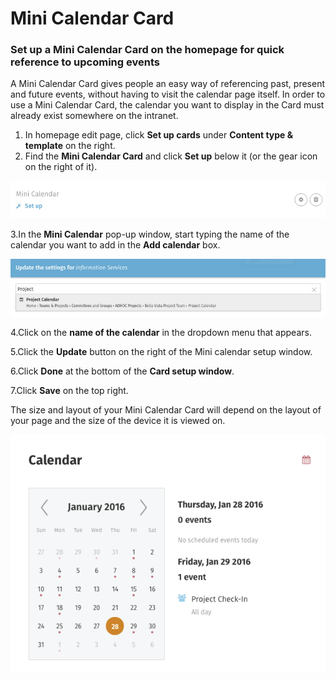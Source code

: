 # Mini Calendar Card



### Set up a Mini Calendar Card on the homepage for quick reference to upcoming events

A Mini Calendar Card gives people an easy way of referencing past, present and future events, without having to visit the calendar page itself. In order to use a Mini Calendar Card, the calendar you want to display in the Card must already exist somewhere on the intranet.

1. In homepage edit page, click **Set up cards** under **Content type & template** on the right.
2. Find the **Mini Calendar Card** and click **Set up** below it \(or the gear icon on the right of it\).

![](../../../../.gitbook/assets/1%20%2893%29.png)

3.In the **Mini Calendar** pop-up window, start typing the name of the calendar you want to add in the **Add calendar** box.

![](../../../../.gitbook/assets/2%20%2889%29.png)



4.Click on the **name of the calendar** in the dropdown menu that appears.

5.Click the **Update** button on the right of the Mini calendar setup window.

6.Click **Done** at the bottom of the **Card setup window**.

7.Click **Save** on the top right.

  
The size and layout of your Mini Calendar Card will depend on the layout of your page and the size of the device it is viewed on.

![](../../../../.gitbook/assets/3%20%2836%29.png)



